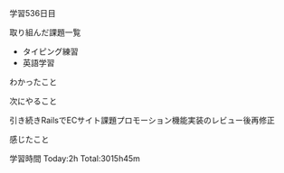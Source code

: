 学習536日目

取り組んだ課題一覧

- タイピング練習
- 英語学習


わかったこと

次にやること

引き続きRailsでECサイト課題プロモーション機能実装のレビュー後再修正

感じたこと

学習時間 Today:2h Total:3015h45m